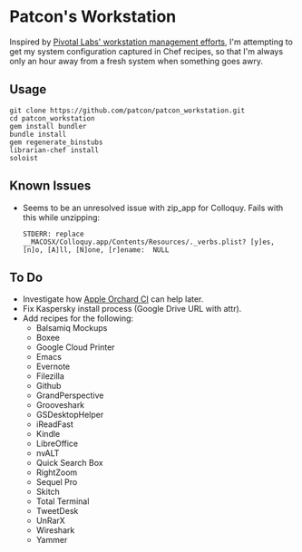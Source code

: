Patcon's Workstation
====================

Inspired by [Pivotal Labs' workstation management
efforts][pivotal_workstation], I'm attempting to get my system
configuration captured in Chef recipes, so that I'm always only an hour
away from a fresh system when something goes awry.

Usage
-----

    git clone https://github.com/patcon/patcon_workstation.git
    cd patcon_workstation
    gem install bundler
    bundle install
    gem regenerate_binstubs
    librarian-chef install
    soloist

Known Issues
------------

  - Seems to be an unresolved issue with zip\_app for Colloquy. Fails with
    this while unzipping:

        STDERR: replace __MACOSX/Colloquy.app/Contents/Resources/._verbs.plist? [y]es, [n]o, [A]ll, [N]one, [r]ename:  NULL

To Do
-----

  - Investigate how [Apple Orchard CI][apple-orchard] can help later.
  - Fix Kaspersky install process (Google Drive URL with attr).
  - Add recipes for the following:
    * Balsamiq Mockups
    * Boxee 
    * Google Cloud Printer
    * Emacs 
    * Evernote
    * Filezilla 
    * Github
    * GrandPerspective
    * Grooveshark
    * GSDesktopHelper
    * iReadFast
    * Kindle
    * LibreOffice
    * nvALT
    * Quick Search Box
    * RightZoom
    * Sequel Pro
    * Skitch
    * Total Terminal
    * TweetDesk
    * UnRarX
    * Wireshark
    * Yammer

<!-- Links -->
   [apple-orchard]:       https://github.com/pivotalexperimental/apple_orchard#readme
   [pivotal_workstation]: https://github.com/pivotal/pivotal_workstation#readme
